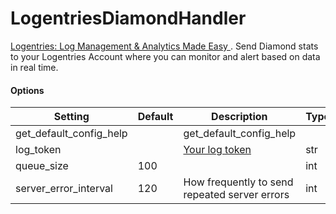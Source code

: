 <!--This file was generated from the python source
Please edit the source to make changes
-->
LogentriesDiamondHandler
=====

[Logentries: Log Management & Analytics Made Easy ](https://logentries.com/).
Send Diamond stats to your Logentries Account where you can monitor and alert
based on data in real time.

#### Options

Setting | Default | Description | Type
--------|---------|-------------|-----
get_default_config_help |  | get_default_config_help | 
log_token |  | [Your log token](https://logentries.com/doc/input-token/) | str
queue_size | 100 |  | int
server_error_interval | 120 | How frequently to send repeated server errors | int
